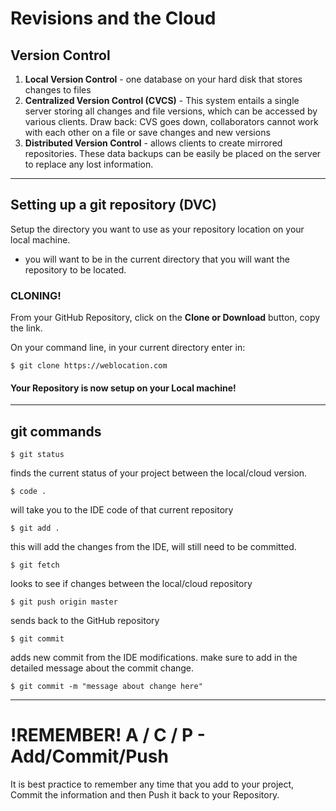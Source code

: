 # Revisions and the Cloud

## Version Control
1. **Local Version Control** - one database on your hard disk that stores changes to files
2. **Centralized Version Control (CVCS)** - This system entails a single server storing all changes and file versions, which can be accessed by various clients.  Draw back: CVS goes down, collaborators cannot work with each other on a file or save changes and new versions
3. **Distributed Version Control** - allows clients to create mirrored repositories. These data backups can be easily be placed on the server to replace any lost information.

--- 

## Setting up a git repository (DVC)
 Setup the directory you want to use as your repository location on your local machine. 

 - you will want to be in the current directory that you will want the repository to be located.

### CLONING!
 From your GitHub Repository, click on the __Clone or Download__ button, copy the link.

 On your command line, in your current directory enter in: 

 `$ git clone https://weblocation.com`

#### Your Repository is now setup on your Local machine!

---

## git commands

`$ git status`

finds the current status of your project between the local/cloud version.

`$ code .`

will take you to the IDE code of that current repository

`$ git add .`

this will add the changes from the IDE, will still need to be committed.

`$ git fetch`

looks to see if changes between the local/cloud repository

`$ git push origin master`

sends back to the GitHub repository

`$ git commit`

adds new commit from the IDE modifications.  make sure to add in the detailed message about the commit change.

`$ git commit -m "message about change here"`

---

# !REMEMBER!  A / C / P - Add/Commit/Push

It is best practice to remember any time that you add to your project, Commit the information and then Push it back to your Repository.



 





